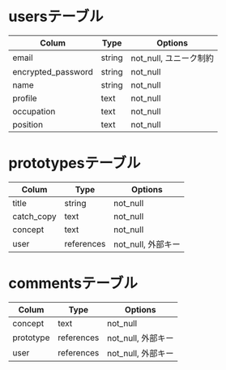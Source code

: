 # usersテーブル

| Colum              | Type   | Options               |
| ------------------ | ------ | --------------------- |
| email              | string | not_null, ユニーク制約  |
| encrypted_password | string | not_null              |
| name               | string | not_null              |
| profile            | text   | not_null              |
| occupation         | text   | not_null              |
| position           | text   | not_null              |

# prototypesテーブル

| Colum       | Type   | Options                 |
| ----------- | ------ | ----------------------- |
| title       | string       | not_null          |
| catch_copy  | text         | not_null          |
| concept     | text         | not_null          |
| user        | references   | not_null, 外部キー |

# commentsテーブル

| Colum       | Type         | Options           |
| ----------- | ------------ | ----------------- |
| concept     | text         | not_null          |
| prototype   | references   | not_null, 外部キー |
| user        | references   | not_null, 外部キー |